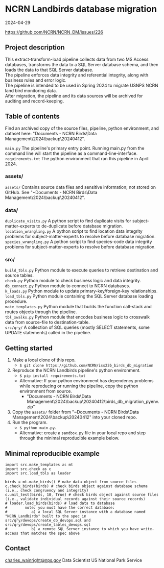 # NCRN Landbirds database migration
2024-04-29

https://github.com/NCRN/NCRN_DM/issues/226

## Project description
This extract-transform-load pipeline collects data from two MS Access databases, transforms the data to a SQL Server database schema, and then loads the data to that SQL Server database.  
The pipeline enforces data integrity and referential integrity, along with business rules and error logic.  
The pipeline is intended to be used in Spring 2024 to migrate USNPS NCRN land bird monitoring data.  
After migration, the pipeline and its data sources will be archived for auditing and record-keeping.  

## Table of contents

Find an archived copy of the source files, pipeline, python environment, and dataset here: "Documents - NCRN Birds\Data Management\2024\backup\20240412".

`main.py` The pipeline's primary entry point. Running main.py from the command line will start the pipeline as a command-line-interface.  
`requirements.txt` The python environment that ran this pipeline in April 2024.

### assets/
`assets/` Contains source data files and sensitive information; not stored on GitHub. See "~Documents - NCRN Birds\Data Management\2024\backup\20240412".
### data/
`duplicate_visits.py` A python script to find duplicate visits for subject-matter-experts to de-duplicate before database migration.  
`location_wrangling.py` A python script to find location data integrity problems for subject-matter-experts to resolve before database migration.  
`species_wrangling.py` A python script to find species-code data integrity problems for subject-matter-experts to resolve before database migration.  
### src/
`build_tbls.py` Python module to execute queries to retrieve destination and source tables.  
`check.py` Python module to check business logic and data integrity.  
`db_connect.py` Python module to connect to NCRN databases.  
`k_loads.py` Python module to update primary-key/foreign-key relationships.  
`load_tbls.py` Python module containing the SQL Server database loading procedure.  
`make_templates.py` Python module that builds the function call-stack and routes objects through the pipeline.  
`tbl_xwalks.py` Python module that encodes business logic to crosswalk data from source-file to destination-table.  
`src/qry/` A collection of SQL queries (mostly SELECT statements, some UPDATE statements) called in the pipeline.  

## Getting started
1. Make a local clone of this repo.
    - `$ git clone https://github.com/NCRN/iss226_birds_db_migration`
2. Reproduce the NCRN Landbirds pipeline's python environment.
    - `$ pip install requirements.txt`
    - Alternative: If your python environment has dependency problems while reproducing or running the pipeline, copy the python environment from source.
        - "Documents - NCRN Birds\Data Management\2024\backup\20240412\birds_db_migration_pyenv.zip"
3. Copy the `assets/` folder from "~Documents - NCRN Birds\Data Management\2024\backup\20240412" into your cloned repo.
4. Run the program.
    - `$ python main.py`.
    - Alternative: create a `sandbox.py` file in your local repo and step through the minimal reproducible example below.

## Minimal reproducible example
```
import src.make_templates as mt
import src.check as c
import src.load_tbls as loader

birds = mt.make_birds() # make data object from source files
c.check_birds(birds) # check birds object against database schema (i.e., check congruency and integrity)
c.unit_test(birds, 10, True) # check birds object against source files (i.e., validate individual records against their source records)
# loader.load_birds(birds) # load data to database
#        note: you must have the correct database:
#           a) a local SQL Server instance with a database named "NCRN_Landbirds" built to the spec in src/qry/devops/create_db_devops.sql and src/qry/devops/create_tables_devops.sql
#           b) a remote SQL Server instance to which you have write-access that matches the spec above
```

## Contact
charles_wainright@nps.gov Data Scientist US National Park Service 
